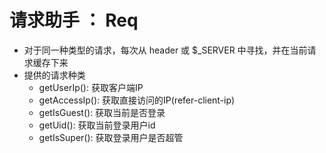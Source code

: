 # 请求助手 ： Req
- 对于同一种类型的请求，每次从 header 或 $_SERVER 中寻找，并在当前请求缓存下来
- 提供的请求种类
    - getUserIp(): 获取客户端IP
    - getAccessIp(): 获取直接访问的IP(refer-client-ip)
    - getIsGuest(): 获取当前是否登录
    - getUid(): 获取当前登录用户id
    - getIsSuper(): 获取登录用户是否超管

